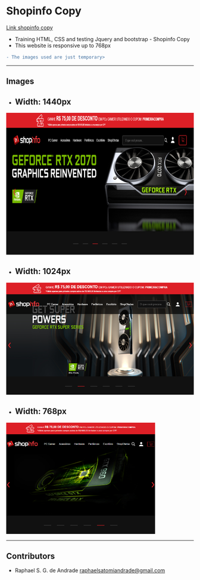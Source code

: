 # Shopinfo Copy

[Link shopinfo copy](https://shopinfo-copy.000webhostapp.com/)

- Training HTML, CSS and testing Jquery and bootstrap - Shopinfo Copy
- This website is responsive up to 768px
```diff
- The images used are just temporary>
```
---
## Images
- <h2>Width: 1440px</h2>
 <img src="assets/images/site_1440.png" width="880" height="380"> <br/>
- <h2>Width: 1024px</h2>
 <img src="assets/images/site_1024.png" width="540" height="300"> <br/>
- <h2>Width: 768px</h2>
 <img src="assets/images/site_768.png" width="400" height="298">


---
## Contributors

- Raphael S. G. de Andrade <raphaelsatomiandrade@gmail.com>
